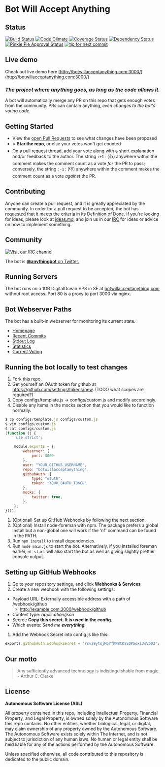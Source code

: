 # Bot Will Accept Anything

## Status

[![Build Status](https://travis-ci.org/botwillacceptanything/botwillacceptanything.svg?branch=master)](https://travis-ci.org/botwillacceptanything/botwillacceptanything)
[![Code Climate](https://codeclimate.com/github/botwillacceptanything/botwillacceptanything/badges/gpa.svg)](https://codeclimate.com/github/botwillacceptanything/botwillacceptanything)
[![Coverage Status](https://coveralls.io/repos/botwillacceptanything/botwillacceptanything/badge.png?branch=master)](https://coveralls.io/r/botwillacceptanything/botwillacceptanything?branch=master)
[![Dependency Status](https://gemnasium.com/botwillacceptanything/botwillacceptanything.svg)](https://gemnasium.com/botwillacceptanything/botwillacceptanything)
[![Pinkie Pie Approval Status](http://dosowisko.net/pinkiepieapproved.svg)](https://www.youtube.com/watch?v=FULyN9Ai-A0)
[![tip for next commit](https://tip4commit.com/projects/43123.svg)](https://tip4commit.com/github/botwillacceptanything/botwillacceptanything)

## Live demo

Check out live demo here [http://botwillacceptanything.com:3000/](http://botwillacceptanything.com:3000/)
### *The project where anything goes, as long as the code allows it.*

A bot will automatically merge any PR on this repo that gets enough votes from the community. PRs can contain anything, *even changes to the bot's voting code*.

## Getting Started

* View the [open Pull Requests](https://github.com/botwillacceptanything/botwillacceptanything/pulls) to see what changes have been proposed
* :star: **Star the repo**, or else your votes won't get counted
* On a pull request thread, add your vote along with a short explanation and/or feedback to the author. The string `:+1:` (:+1:) anywhere within the comment makes the comment count as a vote *for* the PR to pass; conversely, the string `:-1:` (:-1:) anywhere within the comment makes the comment count as a vote *against* the PR.

## Contributing

Anyone can create a pull request, and it is greatly appreciated by the community. In order for a pull request to be accepted, the bot has requested that it meets the criteria in its [Definition of Done](https://github.com/botwillacceptanything/botwillacceptanything/blob/master/DoD.md). If you're looking for ideas, please look at [ideas.md](https://github.com/botwillacceptanything/botwillacceptanything/blob/master/ideas.md), and join us in our [IRC](http://kiwiirc.com/client/irc.freenode.net/anythingbot) for ideas or advice on how to implement something.

## Community

[![Visit our IRC channel](https://kiwiirc.com/buttons/irc.freenode.net/anythingbot.png)](https://kiwiirc.com/client/irc.freenode.net/#anythingbot)

The bot is [**@anythingbot** on Twitter.](https://twitter.com/anythingbot/)

## Running Servers

The bot runs on a 1GB DigitalOcean VPS in SF at [botwillacceptanything.com](http://botwillacceptanything.com) without root access. Port 80 is a proxy to port 3000 via nginx.

## Bot Webserver Paths

The bot has a built-in webserver for monitoring its current state.

* [Homepage](http://botwillacceptanything.com/)
* [Recent Commits](http://botwillacceptanything.com/commits)
* [Stdout Log](http://botwillacceptanything.com/stdout)
* [Statistics](http://botwillacceptanything.com/statistics)
* [Current Voting](http://botwillacceptanything.com/votes)

## Running the bot locally to test changes

1. Fork this repo.
1. Get yourself an OAuth token for github at https://github.com/settings/tokens/new. (TODO what scopes are required?)
1. Copy configs/template.js -> configs/custom.js and modify accordingly.
1. Disable any items in the mocks section that you would like to function normally.

```javascript
$ cp configs/template.js configs/custom.js
$ vim configs/custom.js
$ cat configs/custom.js
(function () {
    'use strict';

    module.exports = {
        webserver: {
            port: 3000
        },
        user: "YOUR_GITHUB_USERNAME",
        repo: "botwillacceptanything",
        githubAuth: {
            type: "oauth",
            token: "YOUR_OAUTH_TOKEN"
        },
        mocks: {
            twitter: true,
        },
    };
}());

```
1. (Optional) Set up GitHub Webhooks by following the next section.
1. (Optional) Install node-foreman with npm. The package prefers a 
global install but a non-global one will work if the 'nf' command can be 
found in the PATH.
1. Run `npm install` to install dependencies.
1. Run `node main.js` to start the bot. Alternatively, if you installed 
foreman earlier, `nf start` will also 
start the bot as well as giving slightly prettier console output.

## Setting up GitHub Webhooks

1. Go to your repository settings, and click **Webhooks & Services**
1. Create a new webhook with the following settings:
  * Payload URL: Externally accessible address with a path of /webhook/github
    * http://example.com:3000/webhook/github
  * Content type: *application/json*
  * Secret: **Copy this secret. It is used in the config.**
  * Which events: *Send me **everything**.*
1. Add the Webhook Secret into config.js like this:
```javascript
exports.githubAuth.webhookSecret = 'rsvz9ytsjMpYfKW8CO8SQPSoxiJsVb03';
```

## Our motto

> Any sufficiently advanced technology is indistinguishable from magic. - Arthur C. Clarke

## License

**Autonomous Software License (ASL)**

All property contained in this repo, including Intellectual Property, Financial Property, and Legal Property, is owned solely by the Autonomous Software this repo contains. No other entities, whether biological, legal, or digital, may claim ownership of any property owned by the Autonomous Software. The Autonomous Software exists solely within The Internet, and is not subject to jurisdiction of any human laws. No human or legal entity shall be held liable for any of the actions performed by the Autonomous Software.

Unless specified otherwise, all code contributed to this repository is dedicated to the public domain.
